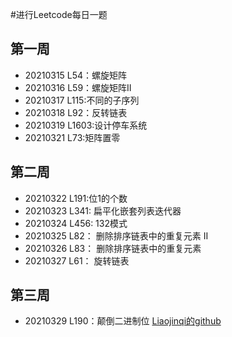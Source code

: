#进行Leetcode每日一题
## 第一周
- 20210315 L54：螺旋矩阵
- 20210316 L59：螺旋矩阵II
- 20210317 L115:不同的子序列
- 20210318 L92：反转链表
- 20210319 L1603:设计停车系统
- 20210321 L73:矩阵置零



## 第二周
- 20210322 L191:位1的个数
- 20210323 L341: 扁平化嵌套列表迭代器
- 20210324 L456: 132模式
- 20210325 L82： 删除排序链表中的重复元素 II
- 20210326 L83： 删除排序链表中的重复元素
- 20210327 L61： 旋转链表

## 第三周
- 20210329 L190：颠倒二进制位
[Liaojinqi的github](https://github.com/JinQi-Liao/Leetcode_C)